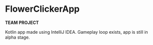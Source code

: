 # FlowerClickerApp

**TEAM PROJECT**

Kotlin app made using IntelliJ IDEA.
Gameplay loop exists, app is still in alpha stage.
